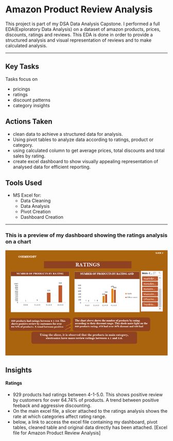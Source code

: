 # Amazon Product Review Analysis
This project is part of my DSA Data Analysis Capstone. I performed a full EDA(Exploratory Data Analysis)
on a dataset of amazon products, prices, discounts, ratings and reviews. This EDA is done in order to provide a structured analysis and visual
representation of reviews and to make calculated analysis.

---

## Key Tasks
Tasks focus on 
- pricings
- ratings
- discount patterns
- category insights

## Actions Taken
- clean data to achieve a structured data for analysis.
- Using pivot tables to analyze data according to ratings, product or category.
- using calculated column to get average prices, total discounts and total sales by rating.
- create excel dashboard to show visually appealing representation of analysed data for efficient reporting.


## Tools Used
- MS Excel for:
  - Data Cleaning
  - Data Analysis
  - Pivot Creation
  - Dashboard Creation

 ---

 ### This is a preview of my dashboard showing the ratings analysis on a chart
 ![Dashboard preview](https://github.com/osemendev/DSA-PROJECTS/blob/main/Amazon%20Product%20Review%20Analysis/Amazon%20Dashboard%20ss.png?raw=true)

 ## Insights
 #### Ratings
 - 929 products had ratings between 4-1-5.0. This shows positive review by customers for over 64.74% of products. A trend between positive feeback and aggressive discounting.
 - On the main excel file, a slicer attached to the ratings analysis shows the rate at which categories affect rating range.
 - below, a link to access the excel file containing my dashboard, pivot tables, cleaned table and original data directly has been attached.
   [Excel file for Amazon Product Review Analysis]


